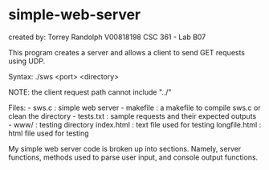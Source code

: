 # simple-web-server
created by: Torrey Randolph
            V00818198
            CSC 361 - Lab B07

This program creates a server and allows a client to send GET requests using UDP.

Syntax:
./sws \<port\> \<directory\>

NOTE: the client request path cannot include "../"

Files:
	- sws.c :		simple web server
	- makefile : 	a makefile to compile sws.c or clean the directory
	- tests.txt :	sample requests and their expected outputs
	- www/ :		testing directory
		index.html : 	text file used for testing
		longfile.html : html file used for testing
            
My simple web server code is broken up into sections. Namely, server functions, methods used to parse user input, and console output functions.